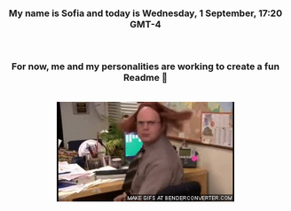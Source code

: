 


<div align="center">
<h3 >My name is Sofia and today is Wednesday, 1 September, 17:20 GMT-4</h3><br>
<h3 >For now, me and my personalities are working to create a fun Readme 👋
</h3><br>
<img src='img/dwight.gif' alt='working...'/>
</div>
